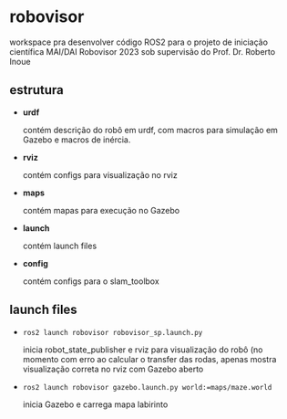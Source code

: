 # robovisor
workspace pra desenvolver código ROS2 para o projeto de iniciação científica MAI/DAI Robovisor 
2023 sob supervisão do Prof. Dr. Roberto Inoue

## estrutura

- **urdf**
  
  contém descrição do robô em urdf, com macros para simulação em Gazebo e macros de inércia.

- **rviz**
  
  contém configs para visualização no rviz

- **maps**
  
  contém mapas para execução no Gazebo

- **launch**
  
  contém launch files

- **config**
  
  contém configs para o slam_toolbox

## launch files

- ```ros2 launch robovisor robovisor_sp.launch.py```

  inicia robot_state_publisher e rviz para visualização do robô (no momento com erro ao calcular o
  transfer das rodas, apenas mostra visualização correta no rviz com Gazebo aberto

- ```ros2 launch robovisor gazebo.launch.py world:=maps/maze.world```

  inicia Gazebo e carrega mapa labirinto
